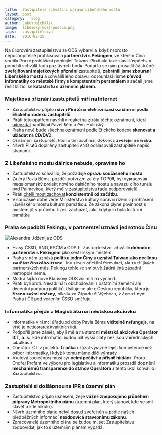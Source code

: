 ```yaml
---
title:	Zastupitelé schválili opravu Libeňského mostu
layout:	post
category:	blog
author:	Jakub Michálek
image:	libensky-most-podzim.png
tags:	zastupitelstvo
date:	2016-02-25
---
```


Na únorovém zastupitelstvu se ODS vybarvila, když naprosto nepochopitelně prohlasovala **partnerství s Pekingem**, ve kterém Čína vnutila Praze prohlášení popírající Taiwan. Piráti ale také slavili úspěchy a pomohli schválit řadu pozitivních bodů. Podařilo se nám prosadit částečné **zveřejňování majetkových přiznání** zastupitelů, **zabránili jsme zbourání Libeňského mostu** a schválili jeho opravu, odsouhlasili jsme **převod informatiky do městské firmy s kompetentním personálem** a začali jsme řešit blížící se **katastrofu s územním plánem**. 

### Majetková přiznání zastupitelů míří na Internet

* Zastupitelstvo přijalo **návrh Pirátů na elektronizaci oznámení podle Etického kodexu zastupitelů**. 
* Piráti toto opatření navrhli v reakci na ztrátu těchto oznámení, která [odevzdal](https://praha.pirati.cz/problemy-s-priznanimi.html) například Pavel Bém a Petr Hulinský. 
* Praha nově bude všechna oznámení podle Etického kodexu **skenovat a ukládat na CD/DVD**. 
* Oznámení zastupitelů, kteří s tím souhlasí, dokonce **zveřejní na webu**. 
* Návrh Pirátů doplněný zastupiteli ANO odhlasovali zastupitelé napříč stranami.

### Z Libeňského mostu dálnice nebude, opravíme ho

* Zastupitelstvo schválilo, že požaduje **opravu současného mostu**.
* Za éry Pavla Béma, později potvrzen za éry TOP09, byl vypracován megalomanský projekt nového dalničního mostu a navazujícího tunelu pod Palmovkou, který měl v zastupitelstvu řadu podporovatelů.
* Piráti [chtěli most zachovat](https://praha.pirati.cz/tlibensky-most.html) **konzistentně od začátku**.
* V současné době vede Ministerstvo kultury správní řízení o prohlášení Libeňského mostu kulturní památkou. Ze zákona plyne povinnost s mostem již v průběhu řízení zacházet, jako kdyby to byla kulturní památka

### Praha se podbízí Pekingu, v partnerství uznává jednotnou Čínu

![Alexandra Udženija z ODS](/assets/images/blog/uxh.png "Kdo všechno chce jednotnou Čínu?")

* Hlasy ČSSD, ANO, KSČM a ODS (!) Zastupitelstvo schválilo **dohodu o partnerství s Pekingem** jako sesterským městěm. 
* Praha v něm uznává **politiku jedné Číny** a **uznává Taiwan jako nedílnou součást čínského území**. Jde sice o oficiální formulaci, ale ze tří jiných partnerských měst Pekingu tohle ve smlouvě žádná jiná západní metropole nemá.
* Modrá šipka nové Klausovy ODS asi míří na východ. 
* Piráti byli proti. Nevadí nám obchodování s ostatními zeměmi ani decentní podpora politiků. Usilujeme ale o Českou republiku, která je **řízena svými občany**, nikoliv ze Západu či Východu, k čemuž nyní Praha i ČR pod vedením ČSSD směřuje.


### Informatika přejde z Magistrátu na městskou akciovku
* Informatika v rámci úřadu od doby Pavla Béma **viditelně nefunguje**, na vině je nedostatek kvalitních lidí.
* Podpořili jsme záměr, aby ji měla na starosti **městská akciovka Operátor ICT, a. s.**, kde informatici budou mít vyšší platy než jsou v úřednických tabulkách
* Operátor ICT v projektu **Lítačka** ukázal výrazně lepší kompetence než odbor informatiky, i když k tomu [máme dílčí výhrady](https://www.facebook.com/ondrej.profant/posts/10205652294333350) 
* Akciová společnost musí být **velmi pečlivě a přísně hlídána**. Proto Ondřej Profant ve výboru pro legislativu a informatiku prosadil doplnění **mechanismů transparence do stanov Operátora** a tento úkol schválilo i Zastupitelstvo.

### Zastupitelé si došlápnou na IPR a územní plán
* Zastupitelstvo přijalo usnesení, že je **vážně znepokojeno průběhem přípravy Metropolitního plánu** (územní plán, který stanoví, kde se smí stavět a kde nikoliv).
* Návrh územního plánu nebyl dosud zveřejněn a podle našich předběžných informací **neodpovídá stavebnímu zákonu**.
* Zpracovatelé územního plánu se budou muset Zastupitelstvu zodpovídat, jak to s územním plánem vypadá. 




